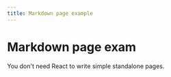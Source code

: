 ```yaml
---
title: Markdown page example
---
```


# Markdown page exam

You don't need React to write simple standalone pages.
